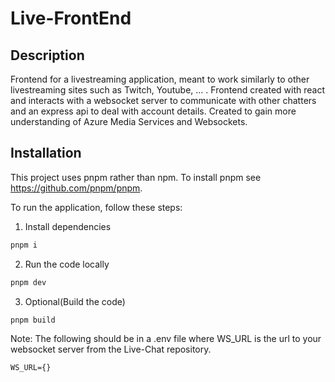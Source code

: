 # Live-FrontEnd

## Description

Frontend for a livestreaming application, meant to work similarly to other livestreaming sites such as Twitch, Youtube, ... . Frontend created with react and interacts with a websocket server to communicate with other chatters and an express api to deal with account details. Created to gain more understanding of Azure Media Services and Websockets.

## Installation


This project uses pnpm rather than npm. To install pnpm see https://github.com/pnpm/pnpm.

To run the application, follow these steps:

1. Install dependencies
```node.js
pnpm i
```

2. Run the code locally
``` node.js
pnpm dev
```

3. Optional(Build the code)
```node.js
pnpm build
```

Note: The following should be in a .env file where WS_URL is the url to your websocket server from the Live-Chat repository.

```
WS_URL={}
```